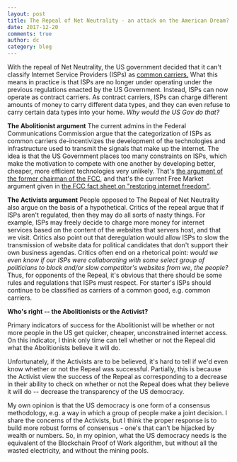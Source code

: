 ```yaml
---
layout: post
title: The Repeal of Net Neutrality - an attack on the American Dream?
date: 2017-12-20
comments: true
author: dc
category: blog
---
```


With the repeal of Net Neutrality, the US government decided that it can't classify Internet Service Providers (ISPs) as <a href="https://www.law.cornell.edu/uscode/text/47/chapter-5/subchapter-II">common carriers.</a> What this means in practice is that ISPs are no longer under operating under the previous regulations enacted by the US Government. Instead, ISPs can now operate as contract carriers. As contract carriers, ISPs can charge different amounts of money to carry different data types, and they can even refuse to carry certain data types into your home. *Why would the US Gov do that?*

**The Abolitionist argument**
The current admins in the Federal Communications Commission argue that the categorization of ISPs as common carriers de-incentivizes the development of the technologies and infrastructure used to transmit the signals that make up the internet. The idea is that the US Government places too many constraints on ISPs, which make the motivation to compete with one another by developing better, cheaper, more efficient technologies very unlikely. That's <a href="https://www.recode.net/2017/12/13/16768700/net-neutrality-vote-fcc-commissioner-ajit-pai-michael-powell-light-touch-regulation">the argument of the former chairman of the FCC</a>, and that's the current Free Market argument given in <a href="https://apps.fcc.gov/edocs_public/attachmatch/DOC-347927A1.pdf">the FCC fact sheet on "restoring internet freedom"</a>.

**The Activists argument**
People opposed to The Repeal of Net Neutrality also argue on the basis of a hypothetical. Critics of the repeal argue that if ISPs aren't regulated, then they may do all sorts of nasty things. For example, ISPs may freely decide to charge more money for internet services based on the content of the websites that servers host, and that we visit. Critics also point out that deregulation would allow ISPs to slow the transmission of website data for political candidates that don't support their own business agendas. Critics often end on a rhetorical point: *would we even know if our ISPs were collaborating with some select group of politicians to block and/or slow competitor's websites from we, the people?* Thus, for opponents of the Repeal, it's obvious that there should be some rules and regulations that ISPs must respect. For starter's ISPs should continue to be classified as carriers of a common good, e.g. common carriers.

**Who's right -- the Abolitionists or the Activist?**

 Primary indicators of success for the Abolitionist will be whether or not more people in the US get quicker, cheaper, unconstrained internet access. On this indicator, I think only time can tell whether or not the Repeal did what the Abolitionists believe it will do.

Unfortunately, if the Activists are to be believed, it's hard to tell if we'd even know whether or not the Repeal was successful. Partially, this is because the Activist view the success of the Repeal as corresponding to a decrease in their ability to check on whether or not the Repeal does what they believe it will do -- decrease the transparency of the US democracy.

My own opinion is that the US democracy is one form of a consensus methodology, e.g. a way in which a group of people make a joint decision. I share the concerns of the Activists, but I think the proper response is to build more robust forms of consensus - one's that can't be hijacked by wealth or numbers. So, in my opinion, what the US democracy needs is the equivalent of the Blockchain Proof of Work algorithm, but without all the wasted electricity, and without the mining pools.
